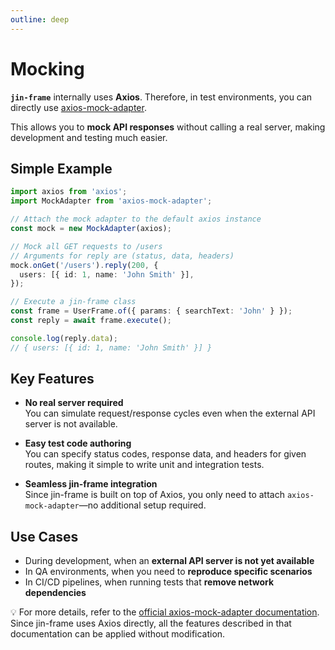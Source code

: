 ```yaml
---
outline: deep
---
```


# Mocking

**`jin-frame`** internally uses **Axios**. Therefore, in test environments, you can directly use [axios-mock-adapter](https://github.com/ctimmerm/axios-mock-adapter).

This allows you to **mock API responses** without calling a real server, making development and testing much easier.

## Simple Example

```ts
import axios from 'axios';
import MockAdapter from 'axios-mock-adapter';

// Attach the mock adapter to the default axios instance
const mock = new MockAdapter(axios);

// Mock all GET requests to /users
// Arguments for reply are (status, data, headers)
mock.onGet('/users').reply(200, {
  users: [{ id: 1, name: 'John Smith' }],
});

// Execute a jin-frame class
const frame = UserFrame.of({ params: { searchText: 'John' } });
const reply = await frame.execute();

console.log(reply.data);
// { users: [{ id: 1, name: 'John Smith' }] }
```

## Key Features

- **No real server required**  
  You can simulate request/response cycles even when the external API server is not available.

- **Easy test code authoring**  
  You can specify status codes, response data, and headers for given routes, making it simple to write unit and integration tests.

- **Seamless jin-frame integration**  
  Since jin-frame is built on top of Axios, you only need to attach `axios-mock-adapter`—no additional setup required.

## Use Cases

- During development, when an **external API server is not yet available**  
- In QA environments, when you need to **reproduce specific scenarios**  
- In CI/CD pipelines, when running tests that **remove network dependencies**

💡 For more details, refer to the [official axios-mock-adapter documentation](https://github.com/ctimmerm/axios-mock-adapter).  
Since jin-frame uses Axios directly, all the features described in that documentation can be applied without modification.
